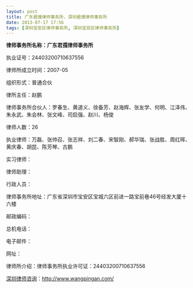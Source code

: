 ```yaml
---
layout: post
title: 广东君孺律师事务所，深圳君孺律师事务所
date: 2013-07-17 17:56
tags: [深圳宝安区律师事务所, 深圳宝安区律师事务所]
---
```

<strong>律师事务所名称：广东君孺律师事务所</strong>

执业证号：24403200710637556

律师所成立时间：2007-05

组织形式：普通合伙

律所主任：赵鹏

律师事务所合伙人：罗春生、黄道义、徐备芳、赵海辉、张友学、何明、江泽伟、朱永武、朱会林、张文峰、司启强、赵川、杨俊

律师人数：26

执业律师：万磊、张帅召、张志祥、刘二春、宋智刚、郝华瑞、张战胜、周红晖、黄庆春、胡昆、陈芳琴、古鹏

实习律师：

律师助理：

行政人员：

律师事务所地址：广东省深圳市宝安区宝城六区前进一路宝前巷46号经发大厦十六楼

邮政编码：

总机电话：

电子邮件：

网址：

律师所介绍：律师事务所执业许可证：24403200710637556

<a href="http://www.wangpingan.com/">深圳律师咨询</a>：<a href="http://www.wangpingan.com/">http://www.wangpingan.com/</a>

